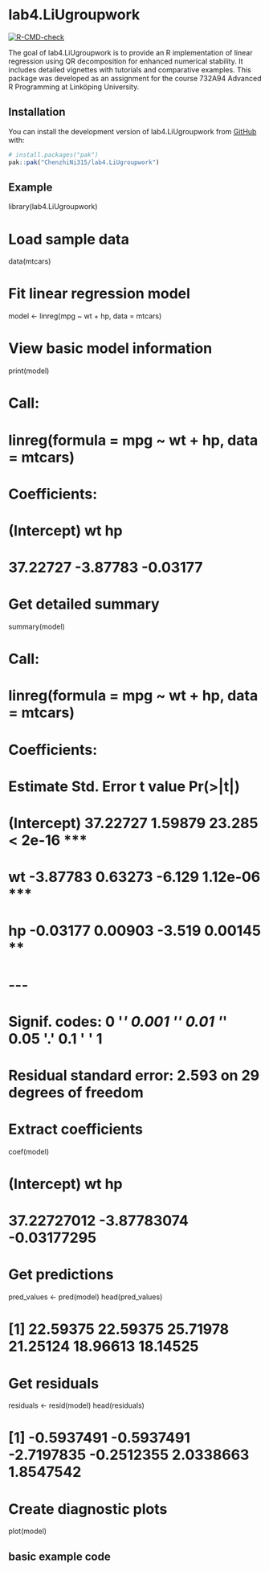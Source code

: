 
# lab4.LiUgroupwork

<!-- badges: start -->
[![R-CMD-check](https://github.com/ChenzhiNi315/lab4.LiUgroupwork/actions/workflows/R-CMD-check.yaml/badge.svg)](https://github.com/ChenzhiNi315/lab4.LiUgroupwork/actions/workflows/R-CMD-check.yaml)
<!-- badges: end -->

The goal of lab4.LiUgroupwork is to provide an R implementation of linear regression using QR decomposition for enhanced numerical stability. It includes detailed vignettes with tutorials and comparative examples. This package was developed as an assignment for the course 732A94 Advanced R Programming at Linköping University.

## Installation

You can install the development version of lab4.LiUgroupwork from [GitHub](https://github.com/) with:

``` r
# install.packages("pak")
pak::pak("ChenzhiNi315/lab4.LiUgroupwork")
```

## Example

library(lab4.LiUgroupwork)

# Load sample data
data(mtcars)

# Fit linear regression model
model <- linreg(mpg ~ wt + hp, data = mtcars)

# View basic model information
print(model)
# Call:
# linreg(formula = mpg ~ wt + hp, data = mtcars)
# 
# Coefficients:
# (Intercept)          wt          hp  
#    37.22727    -3.87783    -0.03177

# Get detailed summary
summary(model)
# Call:
# linreg(formula = mpg ~ wt + hp, data = mtcars)
# 
# Coefficients:
#             Estimate Std. Error t value Pr(>|t|)    
# (Intercept) 37.22727    1.59879  23.285  < 2e-16 ***
# wt          -3.87783    0.63273  -6.129 1.12e-06 ***
# hp          -0.03177    0.00903  -3.519  0.00145 ** 
# ---
# Signif. codes:  0 '***' 0.001 '**' 0.01 '*' 0.05 '.' 0.1 ' ' 1
# 
# Residual standard error: 2.593 on 29 degrees of freedom

# Extract coefficients
coef(model)
# (Intercept)          wt          hp 
# 37.22727012 -3.87783074 -0.03177295 

# Get predictions
pred_values <- pred(model)
head(pred_values)
# [1] 22.59375 22.59375 25.71978 21.25124 18.96613 18.14525

# Get residuals
residuals <- resid(model)
head(residuals)
# [1] -0.5937491 -0.5937491 -2.7197835 -0.2512355  2.0338663  1.8547542

# Create diagnostic plots
plot(model)
## basic example code
```

